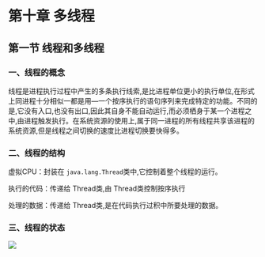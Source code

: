 # 第十章 多线程

## 第一节 线程和多线程

### 一、线程的概念 

线程是进程执行过程中产生的多条执行线索,是比进程单位更小的执行单位,在形式上同进程十分相似一都是用—一个按序执行的语句序列来完成特定的功能。不同的是,它没有入口,也没有出口,因此其自身不能自动运行,而必须栖身于某一个进程之中,由进程触发执行。在系统资源的使用上,属于同一进程的所有线程共享该进程的系统资源,但是线程之间切换的速度比进程切换要快得多。 

###  二、线程的结构 

 虚拟CPU：封装在 `java.lang.Thread`类中,它控制着整个线程的运行。 

执行的代码：传递给 Thread类,由 Thread类控制按序执行 

处理的数据：传递给 Thread类,是在代码执行过积中所要处理的数据。 

### 三、线程的状态

![](F:\自考\Java语言程序设计（一）\img\2020-08-20_100800.png)
